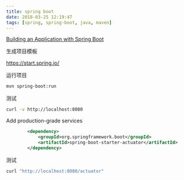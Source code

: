 ```yaml
---
title: spring boot
date: 2018-03-25 12:19:47
tags: [spring, spring-boot, java, maven]
---
```


[Building an Application with Spring Boot](https://spring.io/guides/gs/spring-boot/)

<!--more-->

生成项目模板

<https://start.spring.io/>

运行项目

```sh
mvn spring-boot:run
```

测试

```sh
curl -v http://localhost:8080
```

Add production-grade services

```xml
        <dependency>
            <groupId>org.springframework.boot</groupId>
            <artifactId>spring-boot-starter-actuator</artifactId>
        </dependency>
```

测试

```sh
curl "http://localhost:8080/actuator"
```
